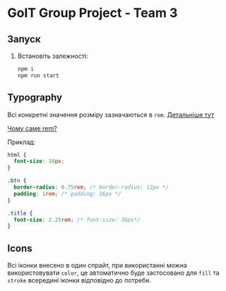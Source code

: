 # GoIT Group Project - Team 3

## Запуск

1. Встановіть залежності:
   ```bash
   npm i
   npm run start

## Typography

Всі конкретні значення розміру зазначаються в `rem`. [Детальніше тут](https://developer.mozilla.org/en-US/docs/Web/CSS/length)

[Чому саме rem?](https://austingil.com/px-or-rem-in-css/)

Приклад:

```css
html {
  font-size: 16px;
}

.btn {
  border-radius: 0.75rem; /* border-radius: 12px */
  padding: 1rem; /* padding: 16px */
}

.title {
  font-size: 2.25rem; /* font-size: 36px*/
}
```

## Icons

Всі іконки внесено в один спрайт, при використанні можна використовувати `color`, це автоматично буде застосовано для `fill` та `stroke` всередині іконки відповідно до потреби.
